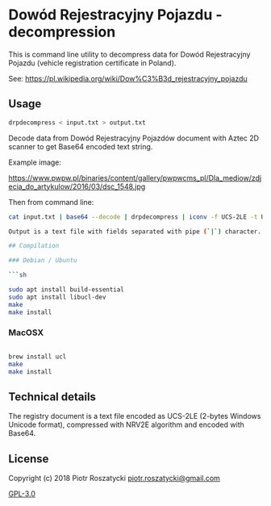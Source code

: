 # Dowód Rejestracyjny Pojazdu - decompression

This is command line utility to decompress data for Dowód Rejestracyjny Pojazdu
(vehicle registration certificate in Poland).

See: https://pl.wikipedia.org/wiki/Dow%C3%B3d_rejestracyjny_pojazdu

## Usage

```sh
drpdecompress < input.txt > output.txt
```

Decode data from Dowód Rejestracyjny Pojazdów document with Aztec 2D scanner to get Base64 encoded text string.

Example image:

https://www.pwpw.pl/binaries/content/gallery/pwpwcms_pl/Dla_mediow/zdjecia_do_artykulow/2016/03/dsc_1548.jpg

Then from command line:

```sh
cat input.txt | base64 --decode | drpdecompress | iconv -f UCS-2LE -t UTF-8//TRANSLIT > output.txt

Output is a text file with fields separated with pipe (`|`) character.

## Compilation

### Debian / Ubuntu

```sh

sudo apt install build-essential
sudo apt install libucl-dev
make
make install

```

### MacOSX

```sh

brew install ucl
make
make install

```

## Technical details

The registry document is a text file encoded as UCS-2LE (2-bytes Windows Unicode format), compressed with NRV2E algorithm and encoded with Base64.

## License

Copyright (c) 2018 Piotr Roszatycki <piotr.roszatycki@gmail.com>

[GPL-3.0](https://opensource.org/licenses/GPL-3.0)
